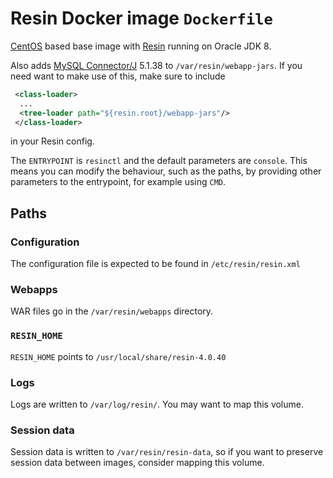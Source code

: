 # Resin Docker image `Dockerfile`
[CentOS](https://hub.docker.com/_/centos/) based base image with [Resin](http://caucho.com/products/resin) running on Oracle JDK 8.

Also adds [MySQL Connector/J](http://dev.mysql.com/downloads/connector/j/) 5.1.38 to `/var/resin/webapp-jars`. If you need want to make use of this, make sure to include
```xml
 <class-loader>
  ...
  <tree-loader path="${resin.root}/webapp-jars"/>
 </class-loader> 
```
in your Resin config.

The `ENTRYPOINT` is `resinctl` and the default parameters are `console`. This means you can modify the behaviour, such as the paths, by providing other
parameters to the entrypoint, for example using `CMD`. 

## Paths
### Configuration
The configuration file is expected to be found in `/etc/resin/resin.xml`

### Webapps
WAR files go in the `/var/resin/webapps` directory.

### `RESIN_HOME`
`RESIN_HOME` points to `/usr/local/share/resin-4.0.40`

### Logs
Logs are written to `/var/log/resin/`. You may want to map this volume.

### Session data
Session data is written to `/var/resin/resin-data`, so if you want to preserve session data between images, consider mapping this volume.